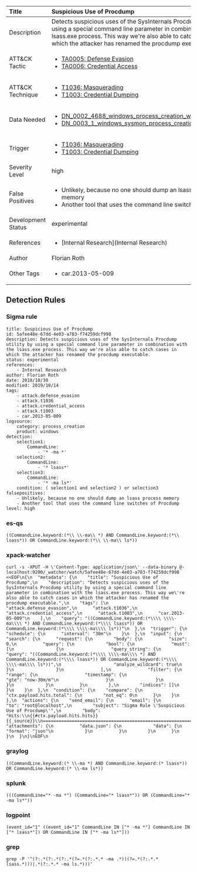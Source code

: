 | Title                | Suspicious Use of Procdump                                                                                                                                                 |
|:---------------------|:------------------------------------------------------------------------------------------------------------------------------------------------------------|
| Description          | Detects suspicious uses of the SysInternals Procdump utility by using a special command line parameter in combination with the lsass.exe process. This way we're also able to catch cases in which the attacker has renamed the procdump executable.                                                                                                                                           |
| ATT&amp;CK Tactic    |  <ul><li>[TA0005: Defense Evasion](https://attack.mitre.org/tactics/TA0005)</li><li>[TA0006: Credential Access](https://attack.mitre.org/tactics/TA0006)</li></ul>  |
| ATT&amp;CK Technique | <ul><li>[T1036: Masquerading](https://attack.mitre.org/techniques/T1036)</li><li>[T1003: Credential Dumping](https://attack.mitre.org/techniques/T1003)</li></ul>  |
| Data Needed          | <ul><li>[DN_0002_4688_windows_process_creation_with_commandline](../Data_Needed/DN_0002_4688_windows_process_creation_with_commandline.md)</li><li>[DN_0003_1_windows_sysmon_process_creation](../Data_Needed/DN_0003_1_windows_sysmon_process_creation.md)</li></ul>  |
| Trigger              | <ul><li>[T1036: Masquerading](../Triggers/T1036.md)</li><li>[T1003: Credential Dumping](../Triggers/T1003.md)</li></ul>  |
| Severity Level       | high |
| False Positives      | <ul><li>Unlikely, because no one should dump an lsass process memory</li><li>Another tool that uses the command line switches of Procdump</li></ul>  |
| Development Status   | experimental |
| References           | <ul><li>[Internal Research](Internal Research)</li></ul>  |
| Author               | Florian Roth |
| Other Tags           | <ul><li>car.2013-05-009</li></ul> | 

## Detection Rules

### Sigma rule

```
title: Suspicious Use of Procdump
id: 5afee48e-67dd-4e03-a783-f74259dcf998
description: Detects suspicious uses of the SysInternals Procdump utility by using a special command line parameter in combination with the lsass.exe process. This way we're also able to catch cases in which the attacker has renamed the procdump executable.
status: experimental
references:
    - Internal Research
author: Florian Roth
date: 2018/10/30
modified: 2019/10/14
tags:
    - attack.defense_evasion
    - attack.t1036
    - attack.credential_access
    - attack.t1003
    - car.2013-05-009
logsource:
    category: process_creation
    product: windows
detection:
    selection1:
        CommandLine:
            - '* -ma *'
    selection2:
        CommandLine:
            - '* lsass*'
    selection3:
        CommandLine:
            - '* -ma ls*'
    condition: ( selection1 and selection2 ) or selection3
falsepositives:
    - Unlikely, because no one should dump an lsass process memory
    - Another tool that uses the command line switches of Procdump
level: high

```





### es-qs
    
```
((CommandLine.keyword:(*\\ \\-ma\\ *) AND CommandLine.keyword:(*\\ lsass*)) OR CommandLine.keyword:(*\\ \\-ma\\ ls*))
```


### xpack-watcher
    
```
curl -s -XPUT -H \'Content-Type: application/json\' --data-binary @- localhost:9200/_watcher/watch/5afee48e-67dd-4e03-a783-f74259dcf998 <<EOF\n{\n  "metadata": {\n    "title": "Suspicious Use of Procdump",\n    "description": "Detects suspicious uses of the SysInternals Procdump utility by using a special command line parameter in combination with the lsass.exe process. This way we\'re also able to catch cases in which the attacker has renamed the procdump executable.",\n    "tags": [\n      "attack.defense_evasion",\n      "attack.t1036",\n      "attack.credential_access",\n      "attack.t1003",\n      "car.2013-05-009"\n    ],\n    "query": "((CommandLine.keyword:(*\\\\ \\\\-ma\\\\ *) AND CommandLine.keyword:(*\\\\ lsass*)) OR CommandLine.keyword:(*\\\\ \\\\-ma\\\\ ls*))"\n  },\n  "trigger": {\n    "schedule": {\n      "interval": "30m"\n    }\n  },\n  "input": {\n    "search": {\n      "request": {\n        "body": {\n          "size": 0,\n          "query": {\n            "bool": {\n              "must": [\n                {\n                  "query_string": {\n                    "query": "((CommandLine.keyword:(*\\\\ \\\\-ma\\\\ *) AND CommandLine.keyword:(*\\\\ lsass*)) OR CommandLine.keyword:(*\\\\ \\\\-ma\\\\ ls*))",\n                    "analyze_wildcard": true\n                  }\n                }\n              ],\n              "filter": {\n                "range": {\n                  "timestamp": {\n                    "gte": "now-30m/m"\n                  }\n                }\n              }\n            }\n          }\n        },\n        "indices": []\n      }\n    }\n  },\n  "condition": {\n    "compare": {\n      "ctx.payload.hits.total": {\n        "not_eq": 0\n      }\n    }\n  },\n  "actions": {\n    "send_email": {\n      "email": {\n        "to": "root@localhost",\n        "subject": "Sigma Rule \'Suspicious Use of Procdump\'",\n        "body": "Hits:\\n{{#ctx.payload.hits.hits}}{{_source}}\\n================================================================================\\n{{/ctx.payload.hits.hits}}",\n        "attachments": {\n          "data.json": {\n            "data": {\n              "format": "json"\n            }\n          }\n        }\n      }\n    }\n  }\n}\nEOF\n
```


### graylog
    
```
((CommandLine.keyword:(* \\-ma *) AND CommandLine.keyword:(* lsass*)) OR CommandLine.keyword:(* \\-ma ls*))
```


### splunk
    
```
(((CommandLine="* -ma *") (CommandLine="* lsass*")) OR (CommandLine="* -ma ls*"))
```


### logpoint
    
```
(event_id="1" ((event_id="1" CommandLine IN ["* -ma *"] CommandLine IN ["* lsass*"]) OR CommandLine IN ["* -ma ls*"]))
```


### grep
    
```
grep -P '^(?:.*(?:.*(?:.*(?=.*(?:.*.* -ma .*))(?=.*(?:.*.* lsass.*)))|.*(?:.*.* -ma ls.*)))'
```



